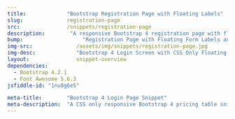 ```yaml
---
title:             "Bootstrap Registration Page with Floating Labels"
slug:              registration-page
src:               /snippets/registration-page
description:	    "A responsive Bootstrap 4 registration page with floating form labels and social sign up buttons"
bump:			        "Registration Page with Floating Form Labels and Splash Image"
img-src:	    	  /assets/img/snippets/registration-page.jpg
img-desc:		      "Bootstrap 4 Login Screen with CSS Only Floating Form Labels and Social Logins"
layout:		    	  snippet-overview
dependencies:     
  - Bootstrap 4.2.1
  - Font Awesome 5.6.3
jsfiddle-id: "1nu8g6e5"

meta-title:        "Bootstrap 4 Login Page Snippet"
meta-description:  "A CSS only responsive Bootstrap 4 pricing table snippet with hover effects, custom buttons, and Font Awesome icons."
---
```


